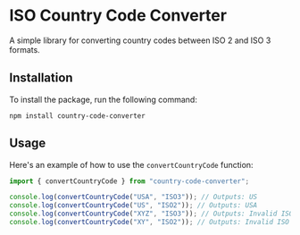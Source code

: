# ISO Country Code Converter

A simple library for converting country codes between ISO 2 and ISO 3 formats.

## Installation

To install the package, run the following command:

```
npm install country-code-converter
```

## Usage

Here's an example of how to use the `convertCountryCode` function:

```javascript
import { convertCountryCode } from "country-code-converter";

console.log(convertCountryCode("USA", "ISO3")); // Outputs: US
console.log(convertCountryCode("US", "ISO2")); // Outputs: USA
console.log(convertCountryCode("XYZ", "ISO3")); // Outputs: Invalid ISO 3 code
console.log(convertCountryCode("XY", "ISO2")); // Outputs: Invalid ISO 2 code
```
